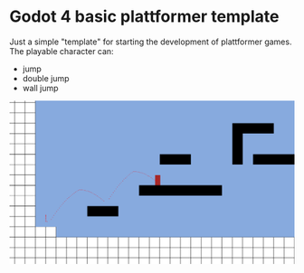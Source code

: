 # Godot 4 basic plattformer template

Just a simple "template" for starting the development of plattformer games. The playable character can:

* jump
* double jump
* wall jump

![Preview](preview.png "Basic plattforer")
